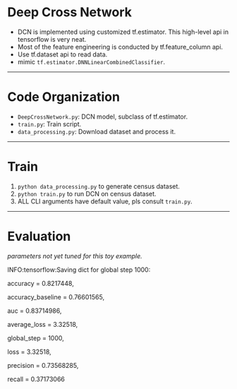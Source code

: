 # Deep Cross Network
* DCN is implemented using customized tf.estimator. This high-level api in tensorflow is very neat.
* Most of the feature engineering is conducted by tf.feature_column api.
* Use tf.dataset api to read data.
* mimic ``tf.estimator.DNNLinearCombinedClassifier``. 
-----
# Code Organization
* ``DeepCrossNetwork.py``: DCN model, subclass of tf.estimator.
* ``train.py``: Train script.
* ``data_processing.py``: Download dataset and process it.
-----
# Train
1. `python data_processing.py` to generate census dataset.
2. `python train.py` to run DCN on census dataset.
3.  ALL CLI arguments have default value, pls consult `train.py`.
-----
# Evaluation
*parameters not yet tuned for this toy example.*

INFO:tensorflow:Saving dict for global step 1000:

accuracy = 0.8217448,

accuracy_baseline = 0.76601565,

auc = 0.83714986,

average_loss = 3.32518,

global_step = 1000,

loss = 3.32518,

precision = 0.73568285,

recall = 0.37173066
